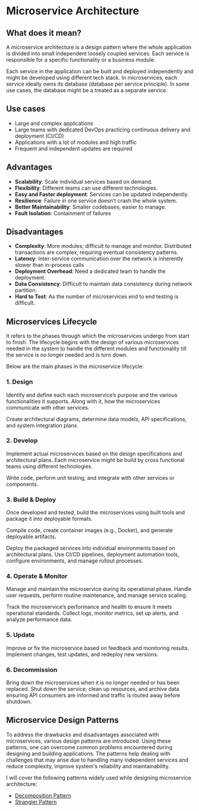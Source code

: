 # Microservice Architecture

## What does it mean?

A microservice architecture is a design pattern where the whole application is divided into small independent loosely coupled services. Each service is responsible for a specific functionality or a business module.

Each service in the application can be built and deployed independently and might be developed using different tech stack. In microservices, each service ideally owns its database (database per service principle). In some use cases, the database might be a treated as a separate service.

## Use cases

- Large and complex applications
- Large teams with dedicated DevOps practicing continuous delivery and deployment (CI/CD)
- Applications with a lot of modules and high traffic
- Frequent and independent updates are required

## Advantages

- **Scalability**: Scale individual services based on demand.
- **Flexibility**: Different teams can use different technologies.
- **Easy and Faster deployment**: Services can be updated independently.
- **Resilience**: Failure in one service doesn’t crash the whole system.
- **Better Maintainability**: Smaller codebases, easier to manage.
- **Fault Isolation**: Containment of failures

## Disadvantages

- **Complexity**: More modules; difficult to manage and monitor. Distributed transactions are complex, requiring eventual consistency patterns.
- **Latency**: Inter-service communication over the network is inherently slower than in-process calls
- **Deployment Overhead**: Need a dedicated team to handle the deployment.
- **Data Consistency**: Difficult to maintain data consistency during network partition.
- **Hard to Test**: As the number of microservices end to end testing is difficult.

## Microservices Lifecycle

It refers to the phases through which the microservices undergo from start to finish. The lifecycle begins with the design of various microservices needed in the system to handle the different modules and functionality till the service is no longer needed and is torn down.

Below are the main phases in the microservice lifecycle:

### 1. Design

Identify and define each each microservice’s purpose and the various functionalities it supports. Along with it, how the microservices communicate with other services.

Create architectural diagrams, determine data models, API specifications, and system integration plans.

### 2. Develop

Implement actual microservices based on the design specifications and architectural plans. Each microservice might be build by cross functional teams using different technologies.

Write code, perform unit testing, and integrate with other services or components.

### 3. Build & Deploy

Once developed and tested, build the microservices using built tools and package it into deployable formats.

Compile code, create container images (e.g., Docker), and generate deployable artifacts.

Deploy the packaged services into individual environments based on architectural plans. Use CI/CD pipelines, deployment automation tools, configure environments, and manage rollout processes.

### 4. Operate & Monitor

Manage and maintain the microservice during its operational phase. Handle user requests, perform routine maintenance, and manage service scaling.

Track the microservice’s performance and health to ensure it meets operational standards. Collect logs, monitor metrics, set up alerts, and analyze performance data.

### 5. Update

Improve or fix the microservice based on feedback and monitoring results. Implement changes, test updates, and redeploy new versions.

### 6. Decommission

Bring down the microservices when it is no longer needed or has been replaced. Shut down the service, clean up resources, and archive data ensuring API consumers are informed and traffic is routed away before shutdown.

## Microservice Design Patterns

To address the drawbacks and disadvantages associated with microservices, various design patterns are introduced. Using these patterns, one can overcome common problems encountered during designing and building applications. The patterns help dealing with challenges that may arise due to handling many independent services and reduce complexity, improve system's reliability and maintainability.

I will cover the following patterns widely used while designing microservice architecture:

- [Decomposition Pattern](./Decomposition_Pattern.md)
- [Strangler Pattern](./Strangler_Pattern.md)
